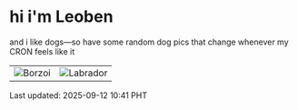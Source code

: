 # hi i'm Leoben

and i like dogs—so have some random dog pics that change whenever my CRON feels like it

|  |  |
|--------|----------|
| ![Borzoi](https://random-dog-vercel.vercel.app/api/random-borzoi?v=1757644914) | ![Labrador](https://random-dog-vercel.vercel.app/api/random-labrador?v=1757644914) |

Last updated: 2025-09-12 10:41 PHT
